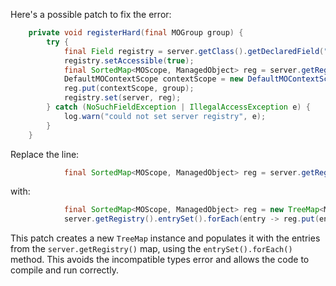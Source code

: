 Here's a possible patch to fix the error:
```java
    private void registerHard(final MOGroup group) {
        try {
            final Field registry = server.getClass().getDeclaredField("registry");
            registry.setAccessible(true);
            final SortedMap<MOScope, ManagedObject> reg = server.getRegistry();
            DefaultMOContextScope contextScope = new DefaultMOContextScope(new OctetString(""), group.getScope());
            reg.put(contextScope, group);
            registry.set(server, reg);
        } catch (NoSuchFieldException | IllegalAccessException e) {
            log.warn("could not set server registry", e);
        }
    }
```

Replace the line:
```java
            final SortedMap<MOScope, ManagedObject> reg = server.getRegistry();
```
with:
```java
            final SortedMap<MOScope, ManagedObject> reg = new TreeMap<MOScope, ManagedObject>();
            server.getRegistry().entrySet().forEach(entry -> reg.put(entry.getKey(), entry.getValue()));
```
This patch creates a new `TreeMap` instance and populates it with the entries from the `server.getRegistry()` map, using the `entrySet().forEach()` method. This avoids the incompatible types error and allows the code to compile and run correctly.